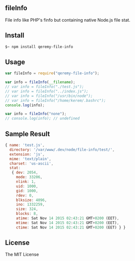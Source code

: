## fileInfo

File info like PHP's finfo but containing native Node.js file stat.

## Install

```sh
$~ npm install qeremy-file-info
```

## Usage

```js
var fileInfo = require("qeremy-file-info");

var info = fileInfo(__filename);
// var info = fileInfo("./test.js");
// var info = fileInfo("../index.js");
// var info = fileInfo("/usr/bin/node");
// var info = fileInfo("/home/kerem/.bashrc");
console.log(info);

var info = fileInfo("none");
// console.log(info); // undefined
```

## Sample Result
```js
{ name: 'test.js',
  directory: '/var/www/.dev/node/file-info/test/',
  extension: 'js',
  mime: 'text/plain',
  charset: 'us-ascii',
  stat:
   { dev: 2054,
     mode: 33206,
     nlink: 1,
     uid: 1000,
     gid: 1000,
     rdev: 0,
     blksize: 4096,
     ino: 1332259,
     size: 324,
     blocks: 8,
     atime: Sat Nov 14 2015 02:43:21 GMT+0200 (EET),
     mtime: Sat Nov 14 2015 02:43:21 GMT+0200 (EET),
     ctime: Sat Nov 14 2015 02:43:21 GMT+0200 (EET) } }
```

## License

The MIT License
